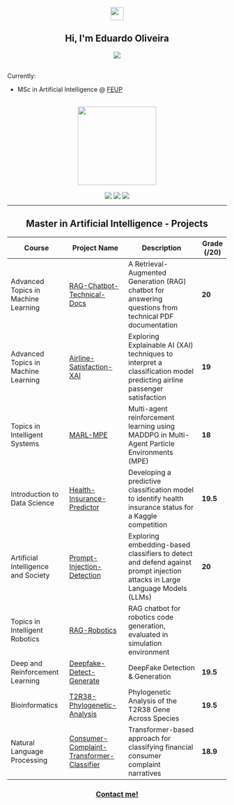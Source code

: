 <div align = "center">
<img href="center" src="https://raw.githubusercontent.com/MartinHeinz/MartinHeinz/master/wave.gif" width="30px">
<h2 align = "center" >Hi, I'm Eduardo Oliveira </h2>
  <img src="https://komarev.com/ghpvc/?username=eduardooliveiraps&color=blue&style=for-the-badge"></img>
</div>
<br>

Currently:
- MSc in Artificial Intelligence @ [FEUP](https://sigarra.up.pt/feup/pt/web_page.inicial) <br>

<br>

<div align="center">
  <!-- <img height="180em" src="https://github-readme-stats.vercel.app/api?username=eduardooliveiraps&show_icons=true&theme=dracula&include_all_commits=true&count_private=true"/> -->
  <img height="180em" src="https://github-readme-stats.vercel.app/api/top-langs/?username=eduardooliveiraps&layout=compact&langs_count=7&theme=dracula"/>   
</div>

<p align = "center">
<img align="center" src="https://img.shields.io/badge/Operating%20System-Windows-informational?style=flat&logo=Windows&logoColor=white&color=0078D6">
<img align="center" src="https://img.shields.io/badge/Tools for coding -Git-informational?style=flat&logo=Git&logoColor=white&color=4293F2">
<img align="center" src="https://img.shields.io/badge/Editors-Visual Studio Code -informational?style=flat&logo=visual-studio-code&logoColor=white&color=42F29E">
</p>

---

<h2 align="center">Master in Artificial Intelligence - Projects</h2>

<p align="center">

| **Course**                          | **Project Name**                          | **Description**                                                                                   | **Grade (/20)** |
|-------------------------------------|-------------------------------------------|---------------------------------------------------------------------------------------------------|-----------------|
| Advanced Topics in Machine Learning | [RAG-Chatbot-Technical-Docs](https://github.com/eduardooliveiraps/RAG-Chatbot-Technical-Docs) | A Retrieval-Augmented Generation (RAG) chatbot for answering questions from technical PDF documentation | **20** |
| Advanced Topics in Machine Learning | [Airline-Satisfaction-XAI](https://github.com/eduardooliveiraps/Airline-Satisfaction-XAI) | Exploring Explainable AI (XAI) techniques to interpret a classification model predicting airline passenger satisfaction | **19** |
| Topics in Intelligent Systems       | [MARL-MPE](https://github.com/eduardooliveiraps/MARL-MPE) | Multi-agent reinforcement learning using MADDPG in Multi-Agent Particle Environments (MPE) | **18** | 
| Introduction to Data Science        | [Health-Insurance-Predictor](https://github.com/eduardooliveiraps/HealthInsurancePredictor) | Developing a predictive classification model to identify health insurance status for a Kaggle competition | **19.5** |
| Artificial Intelligence and Society | [Prompt-Injection-Detection](https://github.com/eduardooliveiraps/prompt-injection-detection) | Exploring embedding-based classifiers to detect and defend against prompt injection attacks in Large Language Models (LLMs) | **20** |
| Topics in Intelligent Robotics | [RAG-Robotics](https://github.com/eduardooliveiraps/rag-robotics) | RAG chatbot for robotics code generation, evaluated in simulation environment |  |
| Deep and Reinforcement Learning | [Deepfake-Detect-Generate](https://github.com/eduardooliveiraps/deepfake-detect-generate) | DeepFake Detection & Generation | **19.5** |
| Bioinformatics | [T2R38-Phylogenetic-Analysis](https://github.com/eduardooliveiraps/T2R38-Phylogenetic-Analysis) | Phylogenetic Analysis of the T2R38 Gene Across Species | **19.5** |
| Natural Language Processing | [Consumer-Complaint-Transformer-Classifier](https://github.com/eduardooliveiraps/consumer-complaint-transformer-classifier) | Transformer-based approach for classifying financial consumer complaint narratives | **18.9** |
</p>






<h3 align = "center" ><a href="mailto:up202108690@up.pt">Contact me!</a></h3>
